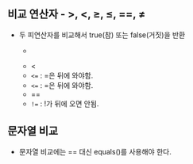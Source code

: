 ## 비교 연산자 - >, <, ≥, ≤, ==, ≠

- 두 피연산자를 비교해서 true(참) 또는 false(거짓)을 반환
    - >
    - <
    - `<=` : =은 뒤에 와야함.
    - `<=` : =은 뒤에 와야함.
    - ==
    - `!=` : !가 뒤에 오면 안됨.

## 문자열 비교

- 문자열 비교에는 == 대신 equals()를 사용해야 한다.